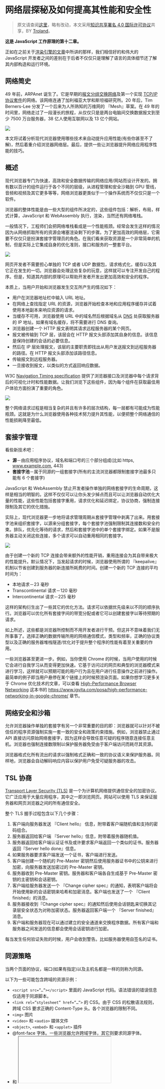 # 网络层探秘及如何提高其性能和安全性

> 原文请查阅[这里](https://blog.sessionstack.com/how-javascript-works-inside-the-networking-layer-how-to-optimize-its-performance-and-security-f71b7414d34c)，略有改动，本文采用[知识共享署名 4.0 国际许可协议](http://creativecommons.org/licenses/by/4.0/)共享，BY [Troland](https://github.com/Troland)。

**这是  JavaScript 工作原理的第十二章。**

正如在之前关于[渲染引擎的文章](https://github.com/Troland/how-javascript-works/blob/master/rendering.md)中所讲的那样，我们相信好的和伟大的 JavaScript 开发者之间的差别在于后者不仅仅只是理解了语言的具体细节还了解其内部构造和运行环境。

## 网络简史

49 年前，ARPAnet 诞生了。它是早期的[报文分组交换网络](https://en.wikipedia.org/wiki/Packet_switching)及第一个实现 [TCP/IP 协议套件](https://en.wikipedia.org/wiki/Internet_protocol_suite)的网络。该网络连通了加利福亚大学和斯坦福研究所。20 年后，Tim Berners-Lee 分发了一个后来为人所熟知的万维网的 『Mesh』草案。在 49 年的时间里，网络走过了一段漫长的旅程，从仅仅只是是两台电脑间交换数据报文到至少 7500 万台服务器，38 亿人使用互联网以及 13 亿个网站。

![](https://user-images.githubusercontent.com/1475173/41820447-a58217aa-7804-11e8-9fec-aa47a938ec42.jpeg)

本文将试着分析现代浏览器使用哪些技术来自动提升应用性能(有些你甚至不了解)，然后着重介绍浏览器网络层。最后，提供一些让浏览器提升网络应用程序性能的技巧。

## 概述

现代浏览器专门为快速，高效和安全数据传输的网络应用/网站而设计开发的。拥有数以百计的组件运行于各个不同的层级，从进程管理和安全沙箱到 GPU 管线，音频和视频及其它更多等等，网络浏览器更类似于一个操作系统而不仅仅只是一个软件。

浏览器的整体性能是由一些大型的组件所决定的，这些组件包括：解析，布局，样式计算，JavaScript 和 WebAssembly 执行，渲染，当然还有网络堆栈。

一般情况下，工程师们会把网络堆栈看成是一个性能瓶颈。经常会发生这样的情况因为从网络抓取所有的资源会堵塞渲染剩下的步骤。为了更加高效的网络层，它需要不仅仅只是扮演套接字管理员的角色。在我们看来获取资源是一个非常简单的机制，但是实际上它集成自身的优化准则，接口和服务的一整套平台。

![](https://user-images.githubusercontent.com/1475173/41820448-a5ce4454-7804-11e8-816f-790d4776866a.jpeg)

网页开发者不需要担心单独的 TCP 或者 UDP 数据包，请求格式化，缓存以及其它正在发生的一切。浏览器会处理这些复杂的玩意，这样就可以专注开发自己的程序。但是，知道其内部的原理可以帮助开发者开发出更加高效和安全的程序。

本质上，当用户开始和浏览器发生交互所产生的情况如下：

* 用户在浏览器地址栏中输入 URL 地址。
* 在网络上查找指定 URL 的资源，浏览器开始检查本地和应用程序缓存并试着使用本地副本来响应资源的请求。
* 当缓存不可用，浏览器使用 URL 中的域名然后根据域名从 [DNS](https://en.wikipedia.org/wiki/Domain_Name_System) 处获取服务器的 IP 地址。如果有域名缓存，将不需要进行 DNS 查询。
* 浏览器创建一个 HTTP 报文表明其请求远程服务器的某个网页。
* 报文被传输到 TCP 层，该层会在 HTTP 报文头部添加其自身的信息。该信息是保持创建的会话的必要信息。
* 然后在 IP 层处理报文，该层的主要职责即找出从用户发送报文到远程服务器的路径。在 HTTP 报文头部添加该路径信息。
* 传输报文到远程服务器。
* 一旦接收到报文，以类似的方式返回响应数据。

W3C [Navigation Timing specification](http://www.w3.org/TR/navigation-timing/) 提供了浏览器接口及浏览器中每个请求背后的可视化计时和性能数据。让我们浏览下这些组件，因为每个组件在获取最佳用户体验方面扮演了重要的角色。

![](https://user-images.githubusercontent.com/1475173/41820446-a53255da-7804-11e8-9c28-2bd1a5c2ccb8.png)

整个网络请求过程是相当复杂的并且有许多的层次结构，每一层都有可能成为性能瓶颈。这就是为什么浏览器使用各种技术努力提升其性能，以便把整个网络通信的性能损耗降至最低。

## 套接字管理

看些新技术吧：

* **源**－由应用程序协议，域名和端口号的三个部分组成(比如 https, www.example.com, 443)
* **套接字池**－属于同源的一组套接字(所有的主流浏览器都限制套接字池最多只能有 6 个套接字)

JavaScript 和 WebAssembly 禁止开发者操作单独的网络套接字的生命周期，这样是相当的明智的。这样不仅仅可以让你头发少掉点而且可以让浏览器自动优化大量的性能，这些性能包括套接字重用，请求优化和延迟绑定，协议协商，强制连接限制及其它的优化措施。

实际上，现代浏览器更一步地将请求管理周期从套接字管理中剥离了出来。用套接字池来组织套接字，以源来分组套接字，每个套接字池强制限制其连接数和安全约束。排队，优先化等待的请求，然后和套接字池中的单个套接字绑定。如果不是服务器主动关闭这些连接，多个请求可以自动重用相同的套接字。

![](https://user-images.githubusercontent.com/1475173/41820445-a4e4d9b8-7804-11e8-9ff7-488b4d2278f2.png)

由于创建一个新的 TCP 连接会带来额外的性能开销，重用连接会为其自带来极大的性能提升。默认情况下，当发起请求的时候，浏览器使用所谓的 『keepalive』机制以节省创建到服务器的新连接所耗费的时间。创建一个新的 TCP 连接的平均时间为：

* 本地请求－23 毫秒
* Transcontinental 请求－120 毫秒
* Intercontinental 请求－225 毫秒

这样的架构衍生出了一些其它的优化方法。请求可以依据优先级来以不同的顺序执行。浏览器可以优化所有套接字间的带宽分配或者它可以创建套接字以等待预期的请求。

如上所述，这些都是浏览器所控制而不用开发者进行干预。但这并不意味着我们无所事事了。选择正确的数据传输所用的网络通信模式，类型和频率，正确的协议类型以及正确的服务器堆栈隧道/优化对于提升整个程序的性能有着至关重要的作用。

一些浏览器甚至更进一步。例如，当你使用 Chrome 的时候，当用户使用的时候它会进行自我学习从而变得更加快速。它基于访问过的网页和典型的浏览器模式来进行学习，这样就可以预期可能的用户行为且在用户进行任意操作之前进行操作。最简单的例子即当用户悬停在某个链接上的时候预渲染页面。如果你想学习更多关于 Chrome 优化技术的文章，可以查看 [High-Performance Browser Networking](https://hpbn.co/) 这本书的 <https://www.igvita.com/posa/high-performance-networking-in-google-chrome/> 章节。

## 网络安全和沙箱

允许浏览器操作单独的套接字有另一个非常重要的目的即：浏览器就可以针对不被信任的程序资源强制实施一套一致的安全和政策约束措施。例如，浏览器禁止通过 API 直接访问原始网络套接字，因为这样会导致任意可疑的程序随意连接任意主机。浏览器也强制连接数限制以保护服务器免受由于客户端访问而耗尽其资源。

浏览器格式化所有流出的请求以强制格式正确和一致的协议语义来保护服务器。同样地，浏览器会自动解码响应内容以保护用户免受可疑服务器的攻击。

## TSL 协商

[Transport Layer Security (TLS)](https://en.wikipedia.org/wiki/Transport_Layer_Security) 是一个为计算机网络提供通信安全的加密协议。它广泛应用于大量应用程序，其中之一即浏览网页。网站可以使用 TLS 来保证服务器和网页浏览器之间的所有通信安全。

整个 TLS 握手过程包含以下几个步骤：

1. 客户端向服务器发送 『Client hello』 信息，附带着客户端随机值和支持的密码组合。
2. 服务器返回给客户端 『Server hello』信息，附带着服务器随机值。
3. 服务器返回给客户端认证证书及或许要求客户端返回一个类似的证书。服务器返回『Server hello done』信息。
4. 如果服务器要求客户端发送一个证书，客户端进行发送。
5. 客户端创建一个随机的 Pre-Master 密钥然后使用服务器证书中的公钥来进行加密，向服务器发送加密过的 Pre-Master 密钥。
6. 服务器收到 Pre-Master 密钥。服务器和客户端各自生成基于 Pre-Master 密钥的主密钥和会话密钥。
7. 客户端给服务器发送一个 『Change cipher spec』的通知，表明客户端将会开始使用新的会话密钥来哈希和加密消息。客户端也发送了一个 『Client finished』的消息。
8. 服务器接收到『Change cipher spec』的通知然后使用会话钥匙来切换其记录层安全状态为对称加密状态。服务器返回客户端一个 『Server finished』消息。
9. 客户端和服务器现在可以通过建立的安全通道来交换程序数据。所有客户端和服务器之间发送的信息都会使用会话密钥进行加密。

每当发生任何验证失败的时候，用户会收到警告。比如服务器使用自签名的证书。

## 同源策略

当两个页面的协议，端口(如果有指定)以及主机名都是一样的则称为同源。

以下为一些可能包含跨域的资源示例：

* `<script src=”…”></script>` 里面的 JavaScript 代码。语法错误的错误信息仅适用于同源脚本。
* `<link rel=”stylesheet” href=”…”>` 的 CSS。由于 CSS 的松散语法规则，跨域 CSS 要求正确的 Content-Type 头。各个浏览器的限制不同。
* `<img>` 图片
* `<video>` 和 `<audio>` 媒体文件
* `<object>`, `<embed>` 和 `<applet>` 插件
* @font-face 字体。一些浏览器允许跨域字体，其它则要求同源字体。
* <frame> 和 <iframe> 相关的一切内容。网站可以使用  X-Frame-Options 头来防止此种跨域交互。

以上的列表还远远不够；该列表旨在强调工作中的『最小特权』原则。浏览器只为应用程序代码暴露出其所必需的接口和资源：应用提供数据和 URL 地址，然后浏览器格式化请求及处理每条连接的整个生命周期。

需要注意的是并没有一个简单的 『同源策略』概念。

相反，有一系列相关的机制来强制限制浏览器的 DOM 访问，cookie 和 会话状态管理，网络连接和其它组件。

## 资源和客户端状态缓存

最好和最快的请求即不创建请求。在分派一个请求前，浏览器自动检查其资源缓存，进行必要的验证检查然后当指匹配指定的条件时返回一份本地资源拷贝。如果缓存中没有可用的本地资源，则发起网络请求然后把响应内容自动放置于缓存中以备之后的访问(如果这是被允许的)。

* 浏览器自动为每个资源求值缓存指令。
* 当条件允许时，浏览器自动重新恢复过期资源
* 浏览器自动处理缓存和资源回收的大小

管理一个高效和优化的资源缓存是非常困难的。谢天谢地，浏览器为我们处理了整个复杂的玩意，而我们所需要做的即保证服务器返回恰当的缓存指令；想了解更多可以看 [客户端资源缓存](https://hpbn.co/optimizing-application-delivery/#cache-resources-on-the-client) 文章。你为网页上的所有资源添加 Cache-Control，ETag，和 Last-Modified 的响应头信息。

最后，一个经常被忽略但至关重要的浏览器功能即其提供了验证，会话和 cookie 管理。浏览器为每个源维护单独的『cookie jars』，通过提供必要的程序和服务器接口来读写新的 cookie，会话和认证数据，以及自动挂载和处理适当的 HTTP 头来为我们自动处理整个过程。

### 例子：

一个简单但明了的用来展示浏览器的延迟会话状态管理的方便性的例子即：多个选项卡或者浏览器窗口可以共享一个认证会话，反之亦然；一个选项卡中的登出操作可以使所有其它打开窗口的会话失效。

## 应用程序接口和协议

了解了网络服务之后，最终要讲到应用程序接口和协议。众所周知，更底层的结构提供了一组广泛的重要服务：套接字和连接管理，请求和响应处理，各种安全策略，缓存及其它更多的强制措施。每当初始化一个 HTTP 请求或者  XMLHttpRequest，一个持久的服务推事件或者 WebSocket 会话抑或打开一个 WebRTC 连接，我们就是在和部分或者所有这些底层服务进行交互。

没有单一的最佳协议或者接口。每个复杂的程序都会基于不同的要求混合使用不同的传输协议：和浏览器缓存的交互，协议开销，消息延迟，可靠性，数据传输类型以及其它。一些协议拥有低数据传输延迟的特性(比如服务器推事件，WebSocket)，但是可能不符合其它重要的场合，比如利用浏览器缓存或者支持任意情况下的二进制数据传输的能力。

## 一些可以用来提升程序性能和安全的小技巧

* 一直在请求中使用 『Connection: Keep-Alive』头信息。浏览器默认在请求头中添加 『Connection: Keep-Alive』。保证服务器也使用同样的机制。
* 使用合适的 Cache-Control，Etag 和 Last-Modified 头信息以便节省浏览器的下载时间。
* 花些时间调整和优化服务器。这是奥秘所在！注意这一过程是否针对每个程序和所传输的数据。
* 一直使用 TLS!特别是如果程序中包含有任意类型的认证。
* 研究浏览器所提供的安全策略并且在程序中强制实施。

## 扩展

关于字体文件的跨域问题可以查看[这里](https://github.com/sunmaobin/sunmaobin.github.io/issues/32)和[这里](https://stackoverflow.com/questions/8245464/cross-domain-font-face-issues)。
